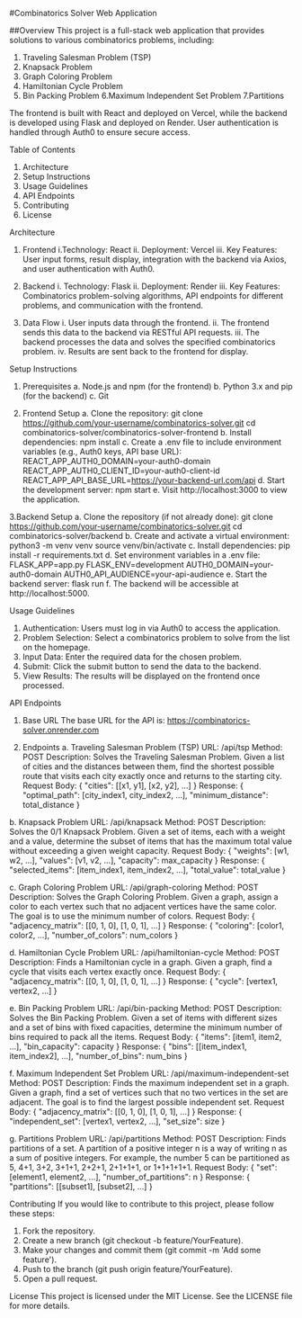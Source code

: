 #Combinatorics Solver Web Application


##Overview
This project is a full-stack web application that provides solutions to various combinatorics problems, including:

1. Traveling Salesman Problem (TSP)
2. Knapsack Problem
3. Graph Coloring Problem
4. Hamiltonian Cycle Problem
5. Bin Packing Problem
6.Maximum Independent Set Problem
7.Partitions

The frontend is built with React and deployed on Vercel, while the backend is developed using Flask and deployed on Render. User authentication is handled through Auth0 to ensure secure access.


Table of Contents
1. Architecture
2. Setup Instructions
3. Usage Guidelines
4. API Endpoints
5. Contributing
6. License


Architecture
1. Frontend
i.Technology: React
ii. Deployment: Vercel
iii. Key Features: User input forms, result display, integration with the backend via Axios, and user authentication with Auth0.

2. Backend
i. Technology: Flask
ii. Deployment: Render
iii. Key Features: Combinatorics problem-solving algorithms, API endpoints for different problems, and communication with the frontend.

3. Data Flow
i. User inputs data through the frontend.
ii. The frontend sends this data to the backend via RESTful API requests.
iii. The backend processes the data and solves the specified combinatorics problem.
iv. Results are sent back to the frontend for display.


Setup Instructions
1. Prerequisites
a. Node.js and npm (for the frontend)
b. Python 3.x and pip (for the backend)
c. Git

2. Frontend Setup
a. Clone the repository:
git clone https://github.com/your-username/combinatorics-solver.git
cd combinatorics-solver/combinatorics-solver-frontend
b. Install dependencies:
npm install
c. Create a .env file to include environment variables (e.g., Auth0 keys, API base URL):
REACT_APP_AUTH0_DOMAIN=your-auth0-domain
REACT_APP_AUTH0_CLIENT_ID=your-auth0-client-id
REACT_APP_API_BASE_URL=https://your-backend-url.com/api
d. Start the development server:
npm start
e. Visit http://localhost:3000 to view the application.


3.Backend Setup
a. Clone the repository (if not already done):
git clone https://github.com/your-username/combinatorics-solver.git
cd combinatorics-solver/backend
b. Create and activate a virtual environment:
python3 -m venv venv
source venv/bin/activate
c. Install dependencies:
pip install -r requirements.txt
d. Set environment variables in a .env file:
FLASK_APP=app.py
FLASK_ENV=development
AUTH0_DOMAIN=your-auth0-domain
AUTH0_API_AUDIENCE=your-api-audience
e. Start the backend server:
flask run
f. The backend will be accessible at http://localhost:5000.


Usage Guidelines
1. Authentication: Users must log in via Auth0 to access the application.
2. Problem Selection: Select a combinatorics problem to solve from the list on the homepage.
3. Input Data: Enter the required data for the chosen problem.
4. Submit: Click the submit button to send the data to the backend.
5. View Results: The results will be displayed on the frontend once processed.


API Endpoints
1. Base URL
The base URL for the API is:
https://combinatorics-solver.onrender.com

2. Endpoints
a. Traveling Salesman Problem (TSP)
URL: /api/tsp
Method: POST
Description: Solves the Traveling Salesman Problem. Given a list of cities and the distances between them, find the shortest possible route that visits each city exactly once and returns to the starting city. 
Request Body:
{
  "cities": [[x1, y1], [x2, y2], ...]
}
Response:
{
  "optimal_path": [city_index1, city_index2, ...],
  "minimum_distance": total_distance
}

b. Knapsack Problem
URL: /api/knapsack
Method: POST
Description: Solves the 0/1 Knapsack Problem. Given a set of items, each with a weight and a value, determine the subset of items that has the maximum total value without exceeding a given weight capacity.
Request Body:
{
  "weights": [w1, w2, ...],
  "values": [v1, v2, ...],
  "capacity": max_capacity
}
Response:
{
  "selected_items": [item_index1, item_index2, ...],
  "total_value": total_value
}

c. Graph Coloring Problem
URL: /api/graph-coloring
Method: POST
Description: Solves the Graph Coloring Problem. Given a graph, assign a color to each vertex such that no adjacent vertices have the same color. The goal is to use the minimum number of colors.
Request Body:
{
  "adjacency_matrix": [[0, 1, 0], [1, 0, 1], ...]
}
Response:
{
  "coloring": [color1, color2, ...],
  "number_of_colors": num_colors
}

d. Hamiltonian Cycle Problem
URL: /api/hamiltonian-cycle
Method: POST
Description: Finds a Hamiltonian cycle in a graph.  Given a graph, find a cycle that visits each vertex exactly once.
Request Body:
{
  "adjacency_matrix": [[0, 1, 0], [1, 0, 1], ...]
}
Response:
{
  "cycle": [vertex1, vertex2, ...]
}

e. Bin Packing Problem
URL: /api/bin-packing
Method: POST
Description: Solves the Bin Packing Problem. Given a set of items with different sizes and a set of bins with fixed capacities, determine the minimum number of bins required to pack all the items.
Request Body:
{
  "items": [item1, item2, ...],
  "bin_capacity": capacity
}
Response:
{
  "bins": [[item_index1, item_index2], ...],
  "number_of_bins": num_bins
}

f. Maximum Independent Set Problem
URL: /api/maximum-independent-set
Method: POST
Description: Finds the maximum independent set in a graph. Given a graph, find a set of vertices such that no two vertices in the set are adjacent. The goal is to find the largest possible independent set.
Request Body:
{
  "adjacency_matrix": [[0, 1, 0], [1, 0, 1], ...]
}
Response:
{
  "independent_set": [vertex1, vertex2, ...],
  "set_size": size
}

g. Partitions Problem
URL: /api/partitions
Method: POST
Description: Finds partitions of a set. A partition of a positive integer n is a way of writing n as a sum of positive integers. For example, the number 5 can be partitioned as 5, 4+1, 3+2, 3+1+1, 2+2+1, 2+1+1+1, or 1+1+1+1+1.
Request Body:
{
  "set": [element1, element2, ...],
  "number_of_partitions": n
}
Response:
{
  "partitions": [[subset1], [subset2], ...]
}


Contributing
If you would like to contribute to this project, please follow these steps:
1. Fork the repository.
2. Create a new branch (git checkout -b feature/YourFeature).
3. Make your changes and commit them (git commit -m 'Add some feature').
4. Push to the branch (git push origin feature/YourFeature).
5. Open a pull request.


License
This project is licensed under the MIT License. See the LICENSE file for more details.
